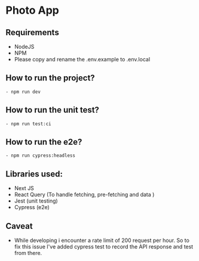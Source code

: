 # Photo App

## Requirements

- NodeJS
- NPM
- Please copy and rename the .env.example to .env.local

## How to run the project?

```
- npm run dev
```

## How to run the unit test?

```
- npm run test:ci
```

## How to run the e2e?

```
- npm run cypress:headless
```

## Libraries used:

- Next JS
- React Query (To handle fetching, pre-fetching and data )
- Jest (unit testing)
- Cypress (e2e)

## Caveat

- While developing i encounter a rate limit of 200 request per hour. So to fix this issue I've added cypress test to record the API response and test from there.
